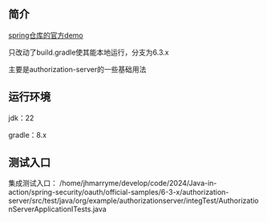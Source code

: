 ## 简介

[spring仓库的官方demo](https://github.com/spring-projects/spring-security-samples/blob/6.3.x/servlet/spring-boot/java/oauth2/authorization-server/build.gradle)

只改动了build.gradle使其能本地运行，分支为6.3.x

主要是authorization-server的一些基础用法

## 运行环境

jdk：22

gradle：8.x

## 测试入口

集成测试入口：
/home/jhmarryme/develop/code/2024/Java-in-action/spring-security/oauth/official-samples/6-3-x/authorization-server/src/test/java/org/example/authorizationserver/integTest/AuthorizationServerApplicationITests.java
